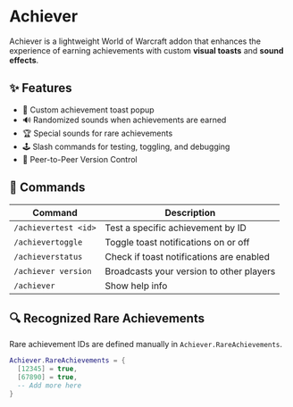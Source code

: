 # Achiever

Achiever is a lightweight World of Warcraft addon that enhances the experience of earning achievements with custom **visual toasts** and **sound effects**.

## ✨ Features

- 🎉 Custom achievement toast popup
- 🔊 Randomized sounds when achievements are earned
- 🏆 Special sounds for rare achievements
- 🕹️ Slash commands for testing, toggling, and debugging
- 📆 Peer-to-Peer Version Control

## 🔧 Commands

| Command              | Description                              |
| -------------------- | ---------------------------------------- |
| `/achievertest <id>` | Test a specific achievement by ID        |
| `/achievertoggle`    | Toggle toast notifications on or off     |
| `/achieverstatus`    | Check if toast notifications are enabled |
| `/achiever version`  | Broadcasts your version to other players |
| `/achiever`          | Show help info                           |

## 🔍 Recognized Rare Achievements

Rare achievement IDs are defined manually in `Achiever.RareAchievements`.

```lua
Achiever.RareAchievements = {
  [12345] = true,
  [67890] = true,
  -- Add more here
}
```
